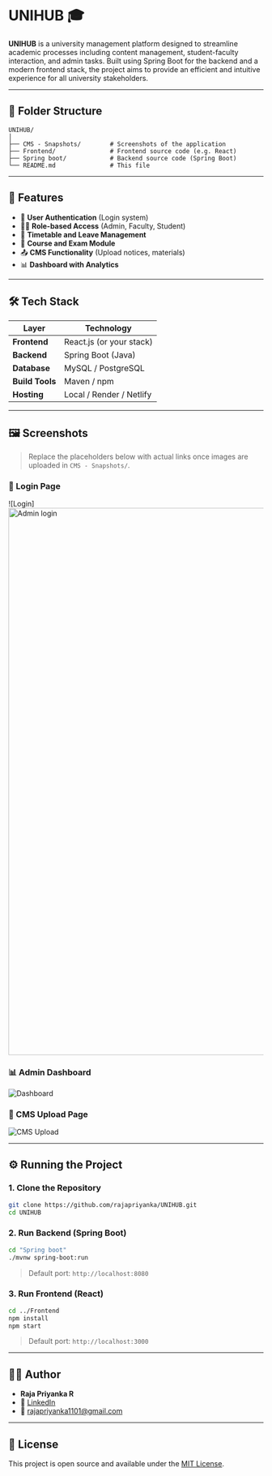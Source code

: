 # UNIHUB 🎓

**UNIHUB** is a university management platform designed to streamline academic processes including content management, student-faculty interaction, and admin tasks. Built using Spring Boot for the backend and a modern frontend stack, the project aims to provide an efficient and intuitive experience for all university stakeholders.

---

## 📁 Folder Structure

```
UNIHUB/
│
├── CMS - Snapshots/        # Screenshots of the application
├── Frontend/               # Frontend source code (e.g. React)
├── Spring boot/            # Backend source code (Spring Boot)
└── README.md               # This file
```

---

## 🚀 Features

- 🔐 **User Authentication** (Login system)
- 🧑‍🏫 **Role-based Access** (Admin, Faculty, Student)
- 📅 **Timetable and Leave Management**
- 📝 **Course and Exam Module**
- 📤 **CMS Functionality** (Upload notices, materials)
- 📊 **Dashboard with Analytics**

---

## 🛠️ Tech Stack

| Layer        | Technology             |
|--------------|-------------------------|
| **Frontend** | React.js (or your stack)|
| **Backend**  | Spring Boot (Java)      |
| **Database** | MySQL / PostgreSQL      |
| **Build Tools** | Maven / npm           |
| **Hosting**  | Local / Render / Netlify|

---

## 🖼️ Screenshots

> Replace the placeholders below with actual links once images are uploaded in `CMS - Snapshots/`.

### 🔐 Login Page
![Login]<img width="1920" height="1080" alt="Admin login" src="https://github.com/user-attachments/assets/945b1b04-5c81-4425-8537-d9256daa91f4" />


### 📊 Admin Dashboard
![Dashboard](https://raw.githubusercontent.com/rajapriyanka/UNIHUB/main/CMS%20-%20Snapshots/dashboard.png)

### 📁 CMS Upload Page
![CMS Upload](https://raw.githubusercontent.com/rajapriyanka/UNIHUB/main/CMS%20-%20Snapshots/cms-upload.png)

---

## ⚙️ Running the Project

### 1. Clone the Repository

```bash
git clone https://github.com/rajapriyanka/UNIHUB.git
cd UNIHUB
```

### 2. Run Backend (Spring Boot)

```bash
cd "Spring boot"
./mvnw spring-boot:run
```

> Default port: `http://localhost:8080`

### 3. Run Frontend (React)

```bash
cd ../Frontend
npm install
npm start
```

> Default port: `http://localhost:3000`

---

## 👩‍💻 Author

- **Raja Priyanka R**
- 💼 [LinkedIn](https://www.linkedin.com/in/rajapriyankar/)
- 📧 rajapriyanka1101@gmail.com

---

## 📄 License

This project is open source and available under the [MIT License](LICENSE).
